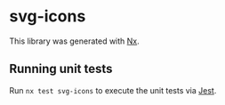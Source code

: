 # svg-icons

This library was generated with [Nx](https://nx.dev).

## Running unit tests

Run `nx test svg-icons` to execute the unit tests via [Jest](https://jestjs.io).
